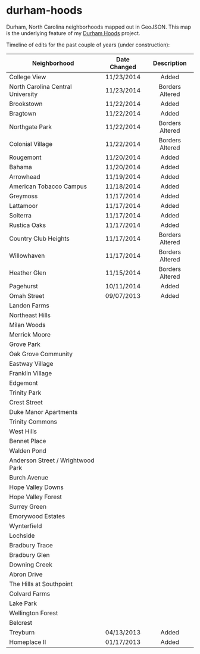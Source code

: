 durham-hoods
============

Durham, North Carolina neighborhoods mapped out in GeoJSON.
This map is the underlying feature of my [Durham Hoods](http://durhamhoods.com) project.

Timeline of edits for the past couple of years (under construction):

|Neighborhood                     | Date Changed  | Description   |
|---------------------------------|:-------------:|:-------------:|
|College View                     |11/23/2014     |Added          |
|North Carolina Central University|11/23/2014     |Borders Altered|
|Brookstown                       |11/22/2014     |Added          |
|Bragtown                         |11/22/2014     |Added          |
|Northgate Park                   |11/22/2014     |Borders Altered|
|Colonial Village                 |11/22/2014     |Borders Altered|
|Rougemont                        |11/20/2014     |Added          |
|Bahama                           |11/20/2014     |Added          |
|Arrowhead                        |11/19/2014     |Added          |
|American Tobacco Campus          |11/18/2014     |Added          |
|Greymoss                         |11/17/2014     |Added          |
|Lattamoor                        |11/17/2014     |Added          |
|Solterra                         |11/17/2014     |Added          |
|Rustica Oaks                     |11/17/2014     |Added          |
|Country Club Heights             |11/17/2014     |Borders Altered|
|Willowhaven                      |11/17/2014     |Borders Altered|
|Heather Glen                     |11/15/2014     |Borders Altered|
|Pagehurst                        |10/11/2014     |Added          |
|Omah Street                      |09/07/2013     |Added          |
|Landon Farms                     |               |               |
|Northeast Hills                  |               |               |
|Milan Woods                      |               |               |
|Merrick Moore                    |               |               |
|Grove Park                       |               |               |
|Oak Grove Community              |               |               |
|Eastway Village                  |               |               |
|Franklin Village                 |               |               |
|Edgemont                         |               |               |
|Trinity Park                     |               |               |
|Crest Street                     |               |               |
|Duke Manor Apartments            |               |               |
|Trinity Commons                  |               |               |
|West Hills                       |               |               |
|Bennet Place                     |               |               |
|Walden Pond                      |               |               |
|Anderson Street / Wrightwood Park|               |               |
|Burch Avenue                     |               |               |
|Hope Valley Downs                |               |               |
|Hope Valley Forest               |               |               |
|Surrey Green                     |               |               |
|Emorywood Estates                |               |               |
|Wynterfield                      |               |               |
|Lochside                         |               |               |
|Bradbury Trace                   |               |               |
|Bradbury Glen                    |               |               |
|Downing Creek                    |               |               |
|Abron Drive                      |               |               |
|The Hills at Southpoint          |               |               |
|Colvard Farms                    |               |               |
|Lake Park                        |               |               |
|Wellington Forest                |               |               |
|Belcrest                         |               |               |
|Treyburn                         |04/13/2013     |Added          |
|Homeplace II                     |01/17/2013     |Added          |
